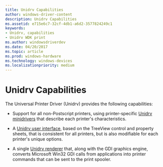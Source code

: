 ```yaml
---
title: Unidrv Capabilities
author: windows-driver-content
description: Unidrv Capabilities
ms.assetid: e715e6c7-32cf-4db1-a6d2-3577824249c1
keywords:
- Unidrv, capabilities
- Unidrv WDK print
ms.author: windowsdriverdev
ms.date: 04/20/2017
ms.topic: article
ms.prod: windows-hardware
ms.technology: windows-devices
ms.localizationpriority: medium
---
```


# Unidrv Capabilities





The Universal Printer Driver (Unidrv) provides the following capabilities:

-   Support for all non-Postscript printers, using printer-specific [Unidrv minidrivers](unidrv-minidrivers.md) that describe each printer's characteristics.

-   A [Unidrv user interface](unidrv-user-interface.md), based on the TreeView control and property sheets, that is consistent for all printers, but is also modifiable for each printer's unique options.

-   A single [Unidrv renderer](unidrv-renderer.md) that, along with the GDI graphics engine, converts Microsoft Win32 GDI calls from applications into printer commands that can be sent to the print spooler.

 

 




